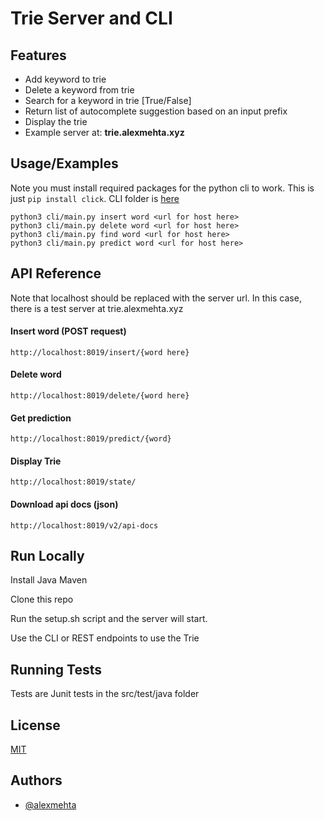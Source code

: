 # Trie Server and CLI

## Features

- Add keyword to trie
- Delete a keyword from trie
- Search for a keyword in trie [True/False]
- Return list of autocomplete suggestion based on an input prefix
- Display the trie
- Example server at: **trie.alexmehta.xyz**

## Usage/Examples

Note you must install required packages for the python cli to work. This is just ```pip install click```. CLI folder is [here](https://github.com/alexmehta/trieserver/tree/main/cli) 

```
python3 cli/main.py insert word <url for host here>
python3 cli/main.py delete word <url for host here>
python3 cli/main.py find word <url for host here>
python3 cli/main.py predict word <url for host here>

```

## API Reference

Note that localhost should be replaced with the server url. In this case, there is a test server at trie.alexmehta.xyz

#### Insert word (POST request)

```http://localhost:8019/insert/{word here}```

#### Delete word

```http://localhost:8019/delete/{word here}```

#### Get prediction

```http://localhost:8019/predict/{word}```

#### Display Trie

```http://localhost:8019/state/```

#### Download api docs (json)

```http://localhost:8019/v2/api-docs```

## Run Locally

Install Java Maven

Clone this repo

Run the setup.sh script and the server will start.

Use the CLI or REST endpoints to use the Trie

## Running Tests

Tests are Junit tests in the src/test/java folder

## License

[MIT](https://choosealicense.com/licenses/mit/)

## Authors

- [@alexmehta](https://www.github.com/alexmehta)

